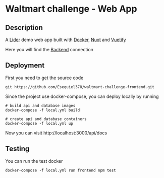# Waltmart challenge - Web App

## Description

A [Lider](https://www.lider.cl/supermercado/) demo web
app built with [Docker](https://www.docker.com/why-docker),
[Nuxt](https://nuxtjs.org/) and [Vuetify](https://vuetifyjs.com/en/)

Here you will find the [Backend](https://github.com/Esequiel378/waltmart-challenge-frontend)
connection

## Deployment

First you need to get the source code

```shell
git https://github.com/Esequiel378/waltmart-challenge-frontend.git
```

Since the project use docker-compose, you can deploy locally by running

```shell
# build api and database images
docker-compose -f local.yml build
```

```shell
# create api and database containers
docker-compose -f local.yml up
```

Now you can visit http://localhost:3000/api/docs

## Testing

You can run the test docker

```shell
docker-compose -f local.yml run frontend npm test
```
